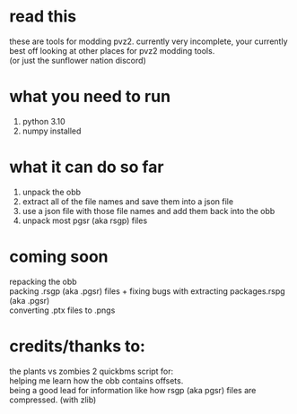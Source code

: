 # read this
these are tools for modding pvz2. 
currently very incomplete,
your currently best off looking at other places for pvz2 modding tools.  
(or just the sunflower nation discord)
# what you need to run
1. python 3.10  
2. numpy installed
# what it can do so far  
1. unpack the obb  
2. extract all of the file names and save them into a json file
3. use a json file with those file names and add them back into the obb  
4. unpack most pgsr (aka rsgp) files
# coming soon
repacking the obb  
packing .rsgp (aka .pgsr) files + fixing bugs with extracting packages.rspg (aka .pgsr)  
converting .ptx files to .pngs
# credits/thanks to:
the plants vs zombies 2 quickbms script for:  
helping me learn how the obb contains offsets.  
being a good lead for information like how rsgp (aka pgsr) files are compressed. (with zlib)
